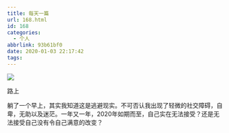 ```yaml
---
title: 每天一篇
url: 168.html
id: 168
categories:
  - 个人
abbrlink: 93b61bf0
date: 2020-01-03 22:17:42
tags:
---
```


![](https://zhengapple.top/wp-content/uploads/2020/01/15778770985465762708412167316358.jpg)

路上

躺了一个早上，其实我知道这是逃避现实。不可否认我出现了轻微的社交障碍，自卑，无助以及迷茫。一年又一年，2020年如期而至，自己实在无法接受？还是无法接受自己没有令自己满意的改变？